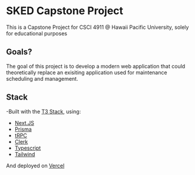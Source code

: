 # SKED Capstone Project

This is a Capstone Project for CSCI 4911 @ Hawaii Pacific University, solely for educational purposes

## Goals?

The goal of this project is to develop a modern web application that could theoretically replace an exisiting application used for maintenance scheduling and management.


## Stack

-Built with the [T3 Stack](https://create.t3.gg/), using:
- [Next.JS](https://github.com/vercel/next.js)
- [Prisma](https://www.prisma.io/)
- [tRPC](https://trpc.io/)
- [Clerk](https://clerk.com/)
- [Typescript](https://www.typescriptlang.org/)
- [Tailwind](https://tailwindcss.com/) 

And deployed on [Vercel](https://vercel.com/)


